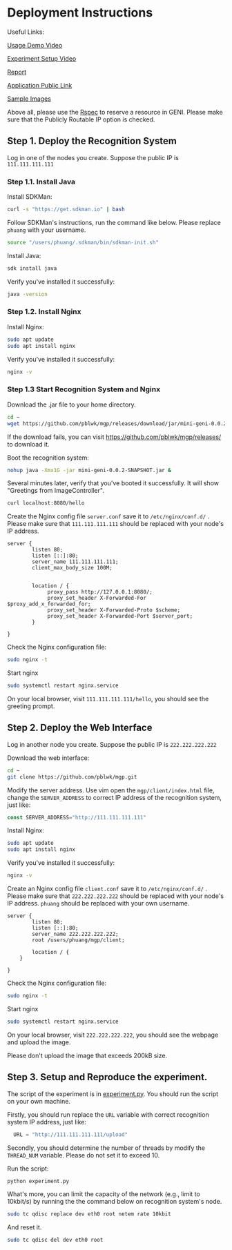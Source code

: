 # Deployment Instructions

Useful Links:

[Usage Demo Video](demo.mov)

[Experiment Setup Video](https://drive.google.com/file/d/1XwogL1OW9menQbfYLtlpnQIi0AyuzlC-/view?usp=sharing)

[Report](dev/report.md)

[Application Public Link](http://143.215.216.206)

[Sample Images](https://github.com/pblwk/samples)

Above all, please use the [Rspec](config/Rspec.xml) to reserve a resource in GENI. Please make sure that the Publicly Routable IP option is checked. 

## Step 1. Deploy the Recognition System

Log in one of the nodes you create. Suppose the public IP is `111.111.111.111`

### Step 1.1. Install Java

Install SDKMan: 

```bash
curl -s "https://get.sdkman.io" | bash
```

Follow SDKMan's instructions, run the command like below. Please replace `phuang` with your username.

```bash
source "/users/phuang/.sdkman/bin/sdkman-init.sh"
```

Install Java:

```bash
sdk install java
```
Verify you've installed it successfully:

```bash
java -version
```

### Step 1.2. Install Nginx

Install Nginx:

```bash
sudo apt update
sudo apt install nginx
```

Verify you've installed it successfully: 

```bash
nginx -v
```

### Step 1.3 Start Recognition System and Nginx

Download the .jar file to your home directory. 

```bash
cd ~
wget https://github.com/pblwk/mgp/releases/download/jar/mini-geni-0.0.2-SNAPSHOT.jar
```

If the download fails, you can visit https://github.com/pblwk/mgp/releases/ to download it. 

Boot the recognition system:

```bash
nohup java -Xmx1G -jar mini-geni-0.0.2-SNAPSHOT.jar &
```

Several minutes later, verify that you've booted it successfully. It will show "Greetings from  ImageController". 

```bash
curl localhost:8080/hello
```

Create the Nginx config file `server.conf` save it to `/etc/nginx/conf.d/` . Please make sure that `111.111.111.111`  should be replaced with your node's IP address.

```nginx
server {
        listen 80;
        listen [::]:80;
        server_name 111.111.111.111;
        client_max_body_size 100M;


        location / {
             proxy_pass http://127.0.0.1:8080/;
             proxy_set_header X-Forwarded-For $proxy_add_x_forwarded_for;
             proxy_set_header X-Forwarded-Proto $scheme;
             proxy_set_header X-Forwarded-Port $server_port;
        }

}
```

Check the Nginx configuration file:

```bash
sudo nginx -t
```

Start nginx

```bash
sudo systemctl restart nginx.service
```

On your local browser, visit `111.111.111.111/hello`, you should see the greeting prompt. 

## Step 2. Deploy the Web Interface

Log in another node you create. Suppose the public IP is `222.222.222.222`

Download the web interface:

```bash
cd ~
git clone https://github.com/pblwk/mgp.git
```

Modify the server address. Use vim open the `mgp/client/index.html` file, change the `SERVER_ADDRESS`  to correct IP address of the recognition system, just like: 

```javascript
const SERVER_ADDRESS="http://111.111.111.111"
```

Install Nginx:

```bash
sudo apt update
sudo apt install nginx
```

Verify you've installed it successfully: 

```bash
nginx -v
```

Create an Nginx config file `client.conf` save it to `/etc/nginx/conf.d/` . Please make sure that `222.222.222.222`  should be replaced with your node's IP address. `phuang` should be replaced with your own username. 

```nginx
server {
        listen 80;
        listen [::]:80;
        server_name 222.222.222.222;
        root /users/phuang/mgp/client;

        location / {
	}

}
```



Check the Nginx configuration file:

```bash
sudo nginx -t
```

Start nginx

```bash
sudo systemctl restart nginx.service
```

On your local browser, visit `222.222.222.222`, you should see the webpage and upload the image. 

Please don't upload the image that exceeds 200kB size. 

## Step 3. Setup and Reproduce the experiment.

The script of the experiment is in [experiment.py](experiment/experiment.py). You should run the script on your own machine.

Firstly, you should run replace the `URL` variable with correct recognition system IP address, just like:

```Python
  URL = "http://111.111.111.111/upload"
```

Secondly, you should determine the number of threads by modify the `THREAD_NUM` variable. Please do not set it to exceed 10.

Run the script:

```bash
python experiment.py
```

What's more, you can limit the capacity of the network (e.g., limit to 10kbit/s) by running the the command below on recognition system's node. 

```bash
sudo tc qdisc replace dev eth0 root netem rate 10kbit 
```

And reset it. 

```bash
sudo tc qdisc del dev eth0 root
```









